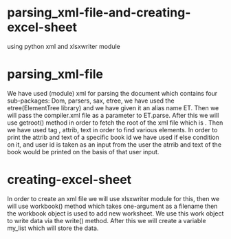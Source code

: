 # parsing_xml-file-and-creating-excel-sheet
using python xml and xlsxwriter module

# parsing_xml-file
We have used (module) xml for parsing the document which contains four sub-packages:
Dom, parsers, sax, etree, we have used the etree(ElementTree library) and we have given it an alias name ET.
Then we will pass the compiler.xml file as a parameter to ET.parse. After this we will use getroot() method in order to fetch the root of the xml file which is <catalog>.
Then we have used tag , attrib, text in order to find various elements.
In order to print the attrib and text of a specific book id we have used if else condition on it, and user id is taken as an input from the user the atrrib and text of the book would be printed on the basis of that user input.
# creating-excel-sheet
In order to create an xml file we will use xlsxwriter module for this, then we will use workbook() method which takes one-argument as a filename then the workbook object is used to add new worksheet. We use this work object to write data via the write() method. After this we will create a variable my_list which will store the data.

